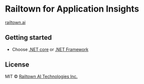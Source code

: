 ﻿# Railtown for Application Insights
[railtown.ai](https://www.railtown.ai/)


## Getting started
- Choose [.NET core](https://github.com/RailtownAI/RailtownSamples/tree/master/AppInsights/Railtown.Samples.AppInsights.NetCoreWebSample) or
[.NET Framework](https://github.com/RailtownAI/RailtownSamples/tree/master/AppInsights/Railtown.Samples.AppInsights.NetFrameworkSample)

## License

MIT  © [Railtown AI Technologies Inc.](https://www.railtown.ai/)